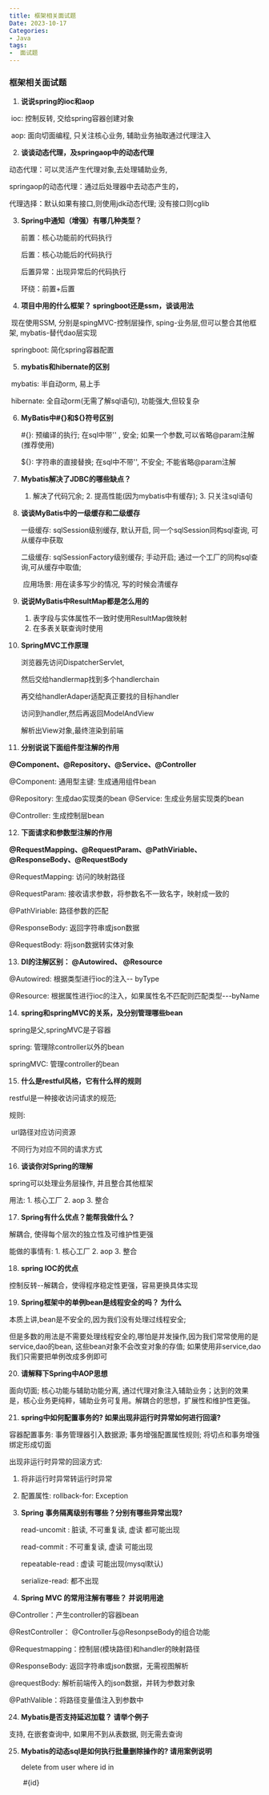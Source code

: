 ```yaml
---
title: 框架相关面试题
Date: 2023-10-17
Categories:
- Java
tags:
-  面试题
---
```


### 框架相关面试题

 

1. **说说spring的ioc和aop**

​    ioc: 控制反转, 交给spring容器创建对象

​    aop: 面向切面编程, 只关注核心业务, 辅助业务抽取通过代理注入



2. **谈谈动态代理，及springaop中的动态代理**

  动态代理：可以灵活产生代理对象,去处理辅助业务, 

   springaop的动态代理：通过后处理器中去动态产生的， 

   代理选择：默认如果有接口,则使用jdk动态代理; 没有接口则cglib

3. **Spring中通知（增强）有哪几种类型？**

   前置：核心功能前的代码执行 

   后置：核心功能后的代码执行 

   后置异常：出现异常后的代码执行 

   环绕：前置+后置

4. **项目中用的什么框架？ springboot还是ssm，谈谈用法**

​    现在使用SSM, 分别是spingMVC-控制层操作, sping-业务层,但可以整合其他框架, mybatis-替代dao层实现

​    springboot: 简化spring容器配置

5. **mybatis和hibernate的区别**

​    mybatis: 半自动orm, 易上手

​    hibernate: 全自动orm(无需了解sql语句), 功能强大,但较复杂

6. **MyBatis中#{}和${}符号区别**

   #{}: 预编译的执行; 在sql中带'' , 安全; 如果一个参数,可以省略@param注解 (推荐使用)

   ${}: 字符串的直接替换; 在sql中不带'', 不安全;  不能省略@param注解

7. **Mybatis解决了JDBC的哪些缺点？**

   1. 解决了代码冗余;   2. 提高性能(因为mybatis中有缓存); 3. 只关注sql语句

8. **谈谈MyBatis中的一级缓存和二级缓存**

   一级缓存: sqlSession级别缓存, 默认开启,  同一个sqlSession同构sql查询, 可从缓存中获取

   二级缓存: sqlSessionFactory级别缓存;  手动开启; 通过一个工厂的同构sql查询,可从缓存中取值; 

   ​                  应用场景:  用在读多写少的情况, 写的时候会清缓存

   

9. **说说MyBatis中ResultMap都是怎么用的**
   
   1. 表字段与实体属性不一致时使用ResultMap做映射
   2. 在多表关联查询时使用



10. **SpringMVC工作原理**

    浏览器先访问DispatcherServlet, 

    然后交给handlermap找到多个handlerchain

    再交给handlerAdaper适配真正要找的目标handler

    访问到handler,然后再返回ModelAndView

    解析出View对象,最终渲染到前端




11. **分别说说下面组件型注解的作用**

**@Component、@Repository、@Service、@Controller**

@Component: 通用型主键: 生成通用组件bean

@Repository: 生成dao实现类的bean
@Service:  生成业务层实现类的bean

@Controller: 生成控制层bean

12. **下面请求和参数型注解的作用**

**@RequestMapping、@RequestParam、@PathViriable、@ResponseBody、@RequestBody**

@RequestMapping:  访问的映射路径

@RequestParam:    接收请求参数，将参数名不一致名字，映射成一致的

@PathViriable:    路径参数的匹配

@ResponseBody:  返回字符串或json数据

@RequestBody: 将json数据转实体对象

13. **DI的注解区别： @Autowired、 @Resource**

@Autowired: 根据类型进行ioc的注入-- byType

@Resource: 根据属性进行ioc的注入，如果属性名不匹配则匹配类型---byName

14. **spring和springMVC的关系，及分别管理哪些bean**

spring是父,springMVC是子容器

spring: 管理除controller以外的bean

springMVC: 管理controller的bean

15. **什么是restful风格，它有什么样的规则**

restful是一种接收访问请求的规范;

规则:

​        url路径对应访问资源

​        不同行为对应不同的请求方式

16. **谈谈你对Spring的理解**

spring可以处理业务层操作, 并且整合其他框架

用法: 1. 核心工厂   2. aop    3. 整合

17. **Spring有什么优点？能帮我做什么？**

  解耦合, 使得每个层次的独立性及可维护性更强

 能做的事情有: 1. 核心工厂   2. aop    3. 整合

18. **spring  IOC的优点**

控制反转--解耦合，使得程序稳定性更强，容易更换具体实现

19. **Spring框架中的单例bean是线程安全的吗？ 为什么**

本质上讲,bean是不安全的,因为我们没有处理过线程安全; 

但是多数的用法是不需要处理线程安全的,哪怕是并发操作,因为我们常常使用的是service,dao的bean, 这些bean对象不会改变对象的存值;  如果使用非service,dao我们只需要把单例改成多例即可

20. **请解释下Spring中AOP思想**

面向切面; 核心功能与辅助功能分离, 通过代理对象注入辅助业务；达到的效果是，核心业务更纯粹，辅助业务可复用。解耦合的思想，扩展性和维护性更强。


21. **spring中如何配置事务的? 如果出现非运行时异常如何进行回滚?**

容器配置事务: 事务管理器引入数据源;  事务增强配置属性规则; 将切点和事务增强绑定形成切面 

出现非运行时异常的回滚方式:

1. 将非运行时异常转运行时异常
2. 配置属性: rollback-for: Exception


22. **Spring 事务隔离级别有哪些？分别有哪些异常出现?**

    read-uncomit  : 脏读,  不可重复读, 虚读 都可能出现

    read-commit   :  不可重复读, 虚读 可能出现

    repeatable-read :  虚读 可能出现(mysql默认)

    serialize-read:   都不出现

    



23. **Spring MVC 的常用注解有哪些？ 并说明用途**

 @Controller：产生controller的容器bean

@RestController： @Controller与@ResonpseBody的组合功能

 @Requestmapping：控制层(模块路径)和handler的映射路径

 @ResponseBody:  返回字符串或json数据，无需视图解析

 @requestBody: 解析前端传入的json数据，并转为参数对象

@PathValible：将路径变量值注入到参数中




24. **Mybatis是否支持延迟加载？ 请举个例子**

支持,   在嵌套查询中, 如果用不到从表数据, 则无需去查询




25. **Mybatis的动态sql是如何执行批量删除操作的?  请用案例说明**

    delete from user where id in

     <foreach collection='array' item='id' open="(" serperator=',' close=")" >

    ​	#{id}
    
    </foreach>


